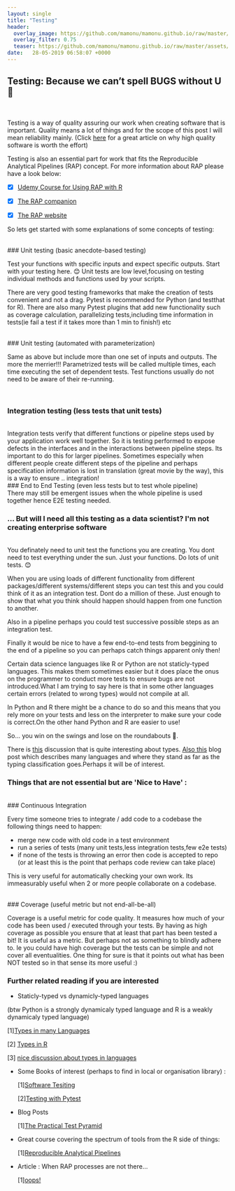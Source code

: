 ```yaml
---
layout: single
title: "Testing"
header:
  overlay_image: https://github.com/mamonu/mamonu.github.io/raw/master/assets/hypt/QA_Glitch.gif
  overlay_filter: 0.75
  teaser: https://github.com/mamonu/mamonu.github.io/raw/master/assets/hypt/QA_Glitch.gif
date:   28-05-2019 06:58:07 +0000
---
```


## Testing: Because we can’t spell BUGS without U   🐞

<br /> 

Testing is a way of quality assuring our work when creating software that is important.
Quality means a lot of things and for the scope of this post I will mean reliability mainly.
(Click [here](https://martinfowler.com/articles/is-quality-worth-cost.html) for a great article on why high quality software is worth the effort)


Testing is also an essential part for work that fits the Reproducible Analytical Pipelines (RAP) concept.
For more information about RAP please have a look below:

- [x] [Udemy Course for Using RAP with R](https://www.udemy.com/reproducible-analytical-pipelines/)
- [x] [The RAP companion](https://ukgovdatascience.github.io/rap_companion/)
- [x] [The RAP website](https://ukgovdatascience.github.io/rap-website/index.html)



So lets get started with some explanations of some concepts of testing:

<br /> 
### Unit testing (basic anecdote-based testing)
<br /> 

  Test your functions with specific inputs and expect specific outputs.
  Start with your testing here.  😊 
  Unit tests are  low level,focusing on testing individual methods 
  and functions used by your scripts.
  
  There are very good testing frameworks that make the creation of tests convenient and not a drag.
  Pytest is recommended for Python (and testthat for R). There are also many Pytest plugins that add new functionality 
  such as coverage calculation, parallelizing tests,including time information in tests(ie fail a test if it takes more than 1 min to finish!) etc
  
<br /> 
### Unit testing (automated with parameterization)
<br /> 

   Same as above but include more than one set of inputs and outputs. The more the merrier!!!
   Parametrized tests will be called multiple times, each time executing the set of dependent tests. 
   Test functions usually do not need to be aware of their re-running.
   
<br /> 

### Integration testing (less tests that unit tests)  
<br /> 
  Integration tests verify that different functions or pipeline steps used by your application work well together. 
  So it is testing performed to expose defects in the interfaces and in the interactions between pipeline steps.
  Its important to do this for larger pipelines. Sometimes especially when different people create different steps of the pipeline and
  perhaps specification information is lost in translation (great movie by the way), this is a way to ensure .. integration!

<br /> 
### End to End Testing (even less tests but to test whole pipeline)
<br /> 
  There may still be emergent issues when the whole pipeline is used together hence E2E testing needed. 

<br /> 


### ... But will I need all this testing as a data scientist? I'm not creating enterprise software

<br /> 
You definately need to unit test the functions you are creating.
You dont need to test everything under the sun. Just your functions. Do lots of unit tests.  😊 

When you are using loads of different functionality from different packages/different systems/different steps you can test this
and you could think of it as an integration test. Dont do a million of these. Just enough to show that what you think should happen should happen from one function to another.

Also in a pipeline perhaps you could test successive possible steps as an integration test. 

Finally it would be nice to have a few end-to-end tests from beggining to the end of a pipeline so you can perhaps catch things apparent only then! 

Certain data science languages like R or Python are not staticly-typed languages. This makes them sometimes easier but it does place the onus on the programmer to conduct more tests to ensure bugs are not introduced.What I am trying to say here is that in some other languages certain errors (related to wrong types) would not compile at all.

In Python and R there might be a chance to do so and this means that you rely more on your tests and less on the interpreter to make sure your code is correct.On the other hand Python and R are easier to use! 

So... you win on the swings and lose on the roundabouts 🎡. 

There is [this](https://gist.github.com/non/ec48b0a7343db8291b92) discussion that is quite interesting about types. [Also this](https://pythonconquerstheuniverse.wordpress.com/2009/10/03/static-vs-dynamic-typing-of-programming-languages/) blog post which describes many languages and where they stand as far as the typing classification goes.Perhaps it will be of interest. 



### Things that are not essential but are 'Nice to Have' :
<br /> 
### Continuous Integration

  Every time someone tries to integrate / add code to a codebase the following things need to happen:
  
  * merge new code with old code in a test environment
  * run a series of tests (many unit tests,less integration tests,few e2e tests)
  * if none of the tests is throwing an error then code is accepted to repo (or at least this is the point that perhaps code review can take place)
  
  This is very useful for automatically checking your own work. Its immeasurably useful when 2 or more people collaborate on a codebase.
  
  
<br /> 
### Coverage  (useful metric but not end-all-be-all)
<br /> 

  Coverage is a useful metric for code quality. It measures how much of your code has been used / executed through your tests.
By having as high coverage as possible you ensure that at least that part has been tested a bit! It is useful as a metric. But perhaps not as something to blindly adhere to. Ie you could have high coverage but the tests can be simple and not cover all eventualities. One thing for sure is that it points out what has been NOT tested so in that sense its more useful :) 


### Further related reading if you are interested

- Staticly-typed vs dynamicly-typed languages

(btw Python is a strongly dynamicaly typed language and R is a weakly dynamicaly typed language) 

  [1][Types in many Languages](https://pythonconquerstheuniverse.wordpress.com/2009/10/03/static-vs-dynamic-typing-of-programming-languages/)

  [2] [Types in R](https://www.r-bloggers.com/practicing-static-typing-in-r-prime-directive-on-trusting-our-functions-with-object-oriented-programming/)

  [3] [nice discussion about types in languages](https://gist.github.com/non/ec48b0a7343db8291b92)


- Some Books of interest (perhaps to find in local or organisation library) :

    
   [1][Software Tesiting](https://www.goodreads.com/book/show/25819310-software-testing)
  
   [2][Testing with Pytest](https://www.oreilly.com/library/view/python-testing-with/9781680502848/)
 

- Blog Posts


    [1][The Practical Test Pyramid](https://martinfowler.com/articles/practical-test-pyramid.html)
   

- Great course covering the spectrum of tools from the R side of things:
  
    [1][Reproducible Analytical Pipelines](https://www.udemy.com/reproducible-analytical-pipelines/)



- Article : When RAP processes are not there...

  [1][oops!](https://www.bbc.co.uk/news/magazine-22223190)








